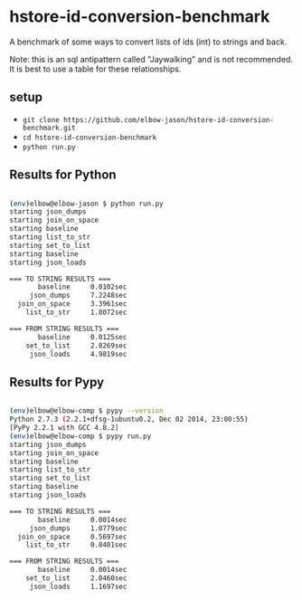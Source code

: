 hstore-id-conversion-benchmark
==============================

A benchmark of some ways to convert lists of ids (int) to strings and back.

Note: this is an sql antipattern called "Jaywalking" and is not recommended.
It is best to use a table for these relationships.

setup
-----
+ ```git clone https://github.com/elbow-jason/hstore-id-conversion-benchmark.git```
+ ```cd hstore-id-conversion-benchmark```
+ ```python run.py```

Results for Python
------------------

```bash

(env)elbow@elbow-jason $ python run.py
starting json_dumps
starting join_on_space
starting baseline
starting list_to_str
starting set_to_list
starting baseline
starting json_loads

=== TO STRING RESULTS ===
       baseline     0.0102sec
     json_dumps     7.2248sec
  join_on_space     3.3961sec
    list_to_str     1.8072sec

=== FROM STRING RESULTS ===
       baseline     0.0125sec
    set_to_list     2.8269sec
     json_loads     4.9819sec
```

Results for Pypy
----------------


```bash

(env)elbow@elbow-comp $ pypy --version
Python 2.7.3 (2.2.1+dfsg-1ubuntu0.2, Dec 02 2014, 23:00:55)
[PyPy 2.2.1 with GCC 4.8.2]
(env)elbow@elbow-comp $ pypy run.py
starting json_dumps
starting join_on_space
starting baseline
starting list_to_str
starting set_to_list
starting baseline
starting json_loads

=== TO STRING RESULTS ===
       baseline     0.0014sec
     json_dumps     1.0779sec
  join_on_space     0.5697sec
    list_to_str     0.8401sec

=== FROM STRING RESULTS ===
       baseline     0.0014sec
    set_to_list     2.0460sec
     json_loads     1.1697sec

```
